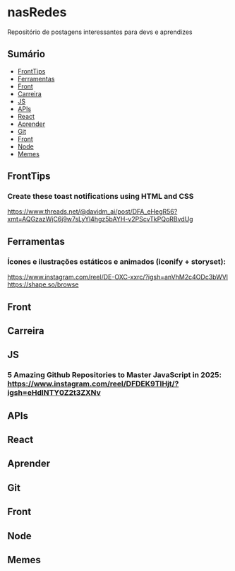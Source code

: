 # nasRedes
Repositório de postagens interessantes para devs e aprendizes

## Sumário

- [FrontTips](#fronttips)
- [Ferramentas](#ferramentas)
- [Front](#front)
- [Carreira](#carreira)
- [JS](#js)
- [APIs](#apis)
- [React](#react)
- [Aprender](#aprender)
- [Git](#git)
- [Front](#front-1)
- [Node](#node)
- [Memes](#memes)

## FrontTips
### Create these toast notifications using HTML and CSS
https://www.threads.net/@davidm_ai/post/DFA_eHegR56?xmt=AQGzazWjC6j9w7sLyYl4hgz5bAYH-v2PScvTkPQoRBvdUg



## Ferramentas
### Ícones e ilustrações estáticos e animados (iconify + storyset):
https://www.instagram.com/reel/DE-OXC-xxrc/?igsh=anVhM2c4ODc3bWVl <br>
https://shape.so/browse


## Front

## Carreira

## JS
### 5 Amazing Github Repositories to Master JavaScript in 2025: https://www.instagram.com/reel/DFDEK9TIHjt/?igsh=eHdlNTY0Z2t3ZXNv

## APIs

## React

## Aprender

## Git

## Front

## Node

## Memes